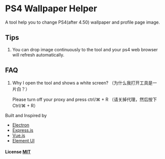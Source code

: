 # PS4 Wallpaper Helper

A tool help you to change PS4(after 4.50) wallpaper and profile page image.

## Tips
1. You can drop image continuously to the tool and your ps4 web browser will refresh automatically.

## FAQ
1. Why I open the tool and shows a white screen? （为什么我打开工具是一片白？）

    Please turn off your proxy and press ctrl/⌘ + R （请关掉代理，然后按下 Ctrl/⌘ + R）

Built and Inspired by 

- [Electron](http://electron.atom.io/)
- [Express.js](http://expressjs.com/)
- [Vue.js](http://vuejs.org/)
- [Element UI](http://element.eleme.io/)

#### License [MIT](LICENSE)
